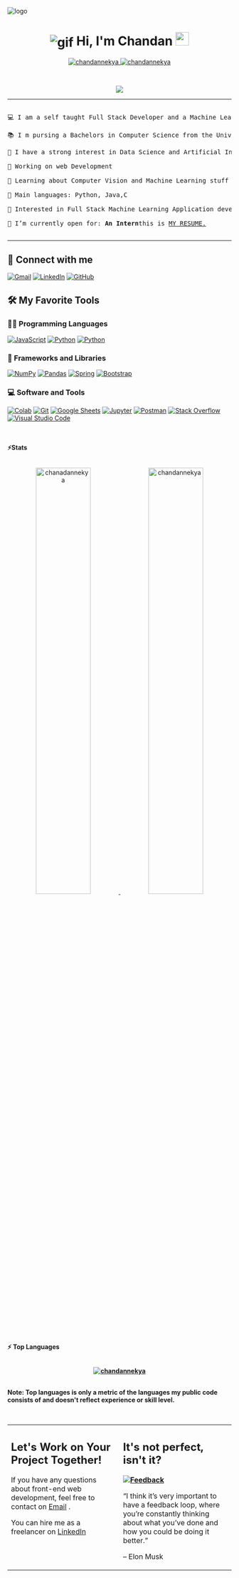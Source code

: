 ![logo]("https://github.com/chandannekya/chandannekya/commit/336fab3b7b95a225a6d803e1b81aa76e70181064#diff-b83afbd33465a172768bf90e23cbd85d0b3e552822652611b889be30a2a071f6")
<h1 align="center">
<img align ="center" src="https://github.com/chandannekya/gif/blob/a6ffc0b881f47b5c070059eadd1e02c0e2aa008d/videoplasty-11018-chill-coding-programming-lofi-animation-stock-animation-pdp.gif" alt="gif">
Hi, I'm Chandan 
<a href="https://github.com/chandannekya" target="_self">

<img src="https://media.giphy.com/media/hvRJCLFzcasrR4ia7z/giphy.gif" width="30">

</a>

</h1>

<p align="center">

<a href="https://github.com/chandannekya">

<img src="https://komarev.com/ghpvc/?username=chandannekya &label=Profile%20views&color=0e75b6&style=flat" alt="chandannekya " />

</a>

<a href="https://github.com/Chandannekya ">

<img src="https://img.shields.io/github/followers/chandannekya ?label=Followers" alt="chandannekya " />

</a>

</p>

<br/>

<p align="center">

<a href="https://github.com/chandannekya">

<img src="https://readme-typing-svg.herokuapp.com?lines=Computer+Science+Student;Full+Stack+Web+Developer;Freelancer;DS%20|%20AI%20|%20ML%20Enthusiastic;Always%20learning%20new%20things&center=true&width=380&height=45">

</a>

</p>



<hr>



<pre>

💻 I am a self taught Full Stack Developer and a Machine Learning Developer

📚 I m pursing a Bachelors in Computer Science from the University of Lucknow 

📝 I have a strong interest in Data Science and Artificial Intelligence

🔭 Working on web Development 

🌱 Learning about Computer Vision and Machine Learning stuff

🌟 Main languages: Python, Java,C 

🚩 Interested in Full Stack Machine Learning Application development

🤔 I’m currently open for: <b>An Intern</b>this is <a href="https://drive.google.com/file/d/1tJ99k3tTeHIE3DH9hPRwj0OmUiPb9lmg/view?usp=drivesdk">MY RESUME.</a>

</pre>
<hr>



## 🤝 Connect with me

<p align="left">
	<a href="mailto:chandannekya@gmail.com"><img img src="https://img.shields.io/badge/gmail-%23EA4335.svg?style=plastic&logo=gmail&logoColor=white" alt="Gmail"/></a>
	<a href="https://www.linkedin.com/in/chandannekya/"><img src="https://img.shields.io/badge/linkedin-%230A66C2.svg?style=plastic&logo=linkedin&logoColor=white" alt="LinkedIn"/></a>
	<a href="https://github.com/chadnannekya"><img src="https://img.shields.io/badge/github-%23181717.svg?style=plastic&logo=github&logoColor=white" alt="GitHub"/></a>
	
</p>



## 🛠️ My Favorite Tools



### 👨‍💻 Programming Languages



<p align="left">
	<a href="https://github.com/chandannekya"><img alt="JavaScript" src="https://img.shields.io/badge/JavaScript%20-%23F7DF1E.svg?logo=javascript&logoColor=black"></a>
	<a href="https://github.com/chandannekya"><img alt="Python" src="https://img.shields.io/badge/Python%20-%2314354C.svg?logo=python&logoColor=white"></a>
	<a href="https://github.com/chandannekya"><img alt="Python" src="https://img.shields.io/badge/Java-ED8B00?style=for-the-badge&logo=openjdk&logoColor=white"></a>


### 🧰 Frameworks and Libraries



<p align="left">
	<a href="https://github.com/chandannekya"><img alt="NumPy" src="https://img.shields.io/badge/Numpy%20-%23013243.svg?logo=numpy&logoColor=white"></a>
	<a href="https://github.com/chandannekya"><img alt="Pandas" src="https://img.shields.io/badge/Pandas%20-%23150458.svg?logo=pandas&logoColor=white"></a>
	<a href="https://github.com/chandannekya"><img alt="Spring" src="https://img.shields.io/badge/Spring%20Boot%20-%2334A853.svg?logo=Springboot&logoColor=white"></a>
	<a href="https://github.com/chandannekya"><img alt="Bootstrap" src="https://img.shields.io/badge/Bootstrap%20-%23150458.svg?logo=Bootstrap&logoColor=white"></a>

</p>






### 💻 Software and Tools



<p align="left">
 	<a href="https://github.com/chandannekya"><img alt="Colab" src="https://img.shields.io/badge/Colab-00b56a.svg?logo=google-colab&logoColor=white"></a>
	<a href="https://github.com/chandannekya"><img alt="Git" src="https://img.shields.io/badge/Git%20-%23F05033.svg?logo=git&logoColor=white"></a>
	 <a href="https://github.com/chandannekya"><img alt="Google Sheets" src="https://img.shields.io/badge/Google%20Sheets%20-%2334A853.svg?logo=google%20sheets&logoColor=white"></a>
	<a href="https://github.com/chandannekya"><img alt="Jupyter" src="https://img.shields.io/badge/Jupyter%20-%23F37626.svg?logo=Jupyter&logoColor=white"></a>
	 <a href="https://github.com/Chandannekya"><img alt="Postman" src="https://img.shields.io/badge/Postman-FF6C37?logo=postman&logoColor=white"></a>
	<a href="https://github.com/Chandannekya"><img alt="Stack Overflow" src="https://img.shields.io/badge/-Stack%20Overflow-FE7A16?logo=stack-overflow&logoColor=white"></a>
	 <a href="https://github.com/Chandannekya"><img alt="Visual Studio Code" src="https://img.shields.io/badge/Visual%20Studio%20Code-0078d7.svg?logo=visual-studio-code&logoColor=white"></a>
	

</p>

</br>








<br/>

<summary><b>⚡Stats</b></summary>

<br/>

<p align="center">
<a href="https://github.com/Chandannekya">


<img width="49.5%" src="https://github-readme-stats.vercel.app/api?username=chandannekya&show_icons=true" alt="chanadannekya">
<img width="49.5%" src="https://github-readme-streak-stats.herokuapp.com/?user=chandannekya" alt="chandannekya">

</a>

<br/>

</p>

<br/>




<summary><b>⚡ Top Languages</b></summary>

<br/>


<b>
<p align="center">

<a href="https://github.com/Chandannekya">

<img src="https://github-readme-stats.vercel.app/api/top-langs/?username=chandannekya&langs_count=8&layout=compact" alt="chandannekya">

</a>

<br/>

<br/>

<b>Note:</b> Top languages is only a metric of the languages my public code consists of and doesn't reflect experience or skill level.

</p>

<br/>



<table style="border: none">

  <tr>

  <td width="50%" valign="top">



## Let's Work on Your Project Together!



If you have any questions about front-end web development, feel free to contact on <a href="mailto:chandannekya@gmail.com"> Email</a> .



You can hire me as a freelancer on <a   href="https://www.linkedin.com/in/chandannekya/">LinkedIn</a> 



  </td>

  <td width="50%" valign="top">



## It's not perfect, isn't it?



**<a href="https://github.com/Chandannekya "><img alt="Feedback" src="https://img.shields.io/badge/Ask%20me-anything-1abc9c.svg"></a>**



“I think it’s very important to have a feedback loop, where you’re constantly thinking about what you’ve done and how you could be doing it better.”

– Elon Musk



  </td>

  </tr>

</table>





